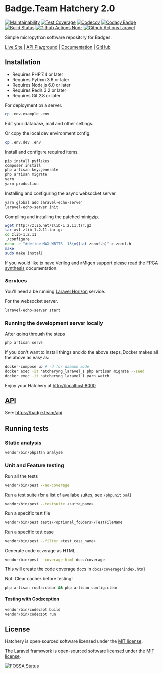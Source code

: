 # Badge.Team Hatchery 2.0

[![Maintainability](https://api.codeclimate.com/v1/badges/db09ec938590438be1d0/maintainability)](https://codeclimate.com/github/badgeteam/HatcheryNG/maintainability)
[![Test Coverage](https://api.codeclimate.com/v1/badges/db09ec938590438be1d0/test_coverage)](https://codeclimate.com/github/badgeteam/HatcheryNG/test_coverage)
[![Codecov](https://codecov.io/gh/badgeteam/HatcheryNG/branch/master/graph/badge.svg?token=SD4UCK9ETR)](https://codecov.io/gh/badgeteam/HatcheryNG)
[![Codacy Badge](https://api.codacy.com/project/badge/Grade/9965611691634683a17ebd15fdb9f13e)](https://app.codacy.com/gh/badgeteam/HatcheryNG?utm_source=github.com&utm_medium=referral&utm_content=badgeteam/HatcheryNG&utm_campaign=Badge_Grade)
[![Build Status](https://travis-ci.com/badgeteam/HatcheryNG.svg)](https://travis-ci.com/badgeteam/HatcheryNG)
[![Github Actions Node](https://github.com/badgeteam/HatcheryNG/workflows/Node%20-%20yarn%20build/badge.svg)](https://github.com/badgeteam/HatcheryNG/actions)
[![Github Actions Laravel](https://github.com/badgeteam/HatcheryNG/workflows/Laravel%20-%20feature%20testing%20and%20static%20analysis/badge.svg)](https://github.com/badgeteam/HatcheryNG/actions)

Simple micropython software repository for Badges.

[Live Site](https://badge.team) \| 
[API Playground](https://badge.team/api) \|
[Documentation](https://docs.badge.team/hatchery/) \|
[GitHub](https://github.com/badgeteam/)

## Installation

-   Requires PHP 7.4 or later
-   Requires Python 3.6 or later
-   Requires Node.js 6.0 or later
-   Requires Redis 3.2 or later
-   Requires Git 2.8 or later

For deployment on a server.

```bash
cp .env.example .env
```

Edit your database, mail and other settings..

Or copy the local dev environment config.

```bash
cp .env.dev .env
```

Install and configure required items.

```bash
pip install pyflakes
composer install
php artisan key:generate
php artisan migrate
yarn
yarn production
```

Installing and configuring the async websocket server.

```bash
yarn global add laravel-echo-server
laravel-echo-server init
```

Compiling and installing the patched minigzip.

```bash
wget http://zlib.net/zlib-1.2.11.tar.gz
tar xvf zlib-1.2.11.tar.gz
cd zlib-1.2.11
./configure
echo -e "#define MAX_WBITS  13\n$(cat zconf.h)" > zconf.h
make
sudo make install
```

If you would like to have Verilog and nMigen support please read the [FPGA synthesis](docs/FPGA.md) documentation.

### Services

You'll need a be running [Laravel Horizon](https://laravel.com/docs/7.x/horizon#deploying-horizon) service.

For the websocket server.
```bash
laravel-echo-server start
```

### Running the development server locally

After going through the steps

```bash
php artisan serve
```

If you don't want to install things and do the above steps, Docker makes all the above as easy as:

```bash
docker-compose up # -d for daemon mode
docker exec -it hatcheryng_laravel_1 php artisan migrate --seed
docker exec -it hatcheryng_laravel_1 yarn watch
```

Enjoy your Hatchery at <http://localhost:8000>

## [API](docs/API.md)

See: <https://badge.team/api>

## Running tests

### Static analysis

```bash
vendor/bin/phpstan analyse
```

### Unit and Feature testing

Run all the tests

```bash
vendor/bin/pest --no-coverage
```

Run a test suite (for a list of availabe suites, see `/phpunit.xml`)

```bash
vendor/bin/pest --testsuite <suite_name>
```

Run a specific test file

```bash
vendor/bin/pest tests/<optional_folders>/TestFileName
```

Run a specific test case

```bash
vendor/bin/pest --filter <test_case_name>
```

Generate code coverage as HTML

```bash
vendor/bin/pest --coverage-html docs/coverage
```

This will create the code coverage docs in `docs/coverage/index.html`

Not: Clear caches before testing!

```bash
php artisan route:clear && php artisan config:clear
```

#### Testing with Codeception

```bash
vendor/bin/codecept build
vendor/bin/codecept run
```
## License

Hatchery is open-sourced software licensed under the [MIT license](http://opensource.org/licenses/MIT).

The Laravel framework is open-sourced software licensed under the [MIT license](http://opensource.org/licenses/MIT).

[![FOSSA Status](https://app.fossa.io/api/projects/git%2Bgithub.com%2Fbadgeteam%2FHatchery.svg?type=large)](https://app.fossa.io/projects/git%2Bgithub.com%2Fbadgeteam%2FHatchery?ref=badge_large)
